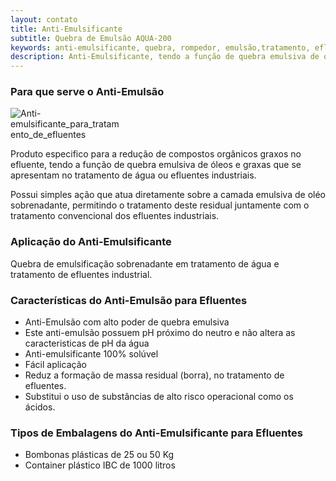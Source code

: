```yaml
---
layout: contato
title: Anti-Emulsificante
subtitle: Quebra de Emulsão AQUA-200
keywords: anti-emulsificante, quebra, rompedor, emulsão,tratamento, efluentes
description: Anti-Emulsificante, tendo a função de quebra emulsiva de óleos e graxas que se apresentam no tratamento de água ou efluentes industriais.
---
```

### Para que serve o Anti-Emulsão
<img class="img-responsive pull-Right" style="max-width: 35%;" src="../../website/images/Anti-emulsificante_oleo_tratamento_efluentes.jpg" alt="Anti-emulsificante_para_tratamento_de_efluentes">

Produto especifico para a redução de compostos orgânicos graxos no efluente, tendo a função de quebra  emulsiva de óleos e graxas que se apresentam no tratamento de água ou efluentes industriais.

Possui simples ação que atua diretamente sobre a camada emulsiva de oléo sobrenadante, permitindo o tratamento deste residual juntamente com o tratamento convencional dos efluentes industriais.

### Aplicação do Anti-Emulsificante
Quebra de emulsificação sobrenadante em tratamento de água e tratamento de efluentes industrial.

### Características do Anti-Emulsão para Efluentes

- Anti-Emulsão com alto poder de quebra emulsiva
- Este anti-emulsão possuem pH próximo do neutro e não altera as caracteristicas de pH da água
- Anti-emulsificante 100% solúvel
- Fácil aplicação
- Reduz a formação de massa residual (borra), no tratamento de efluentes.
- Substitui o uso de substâncias de alto risco operacional como os ácidos.

### Tipos de Embalagens do Anti-Emulsificante para Efluentes

- Bombonas plásticas de 25 ou 50 Kg
- Container plástico IBC de 1000 litros

